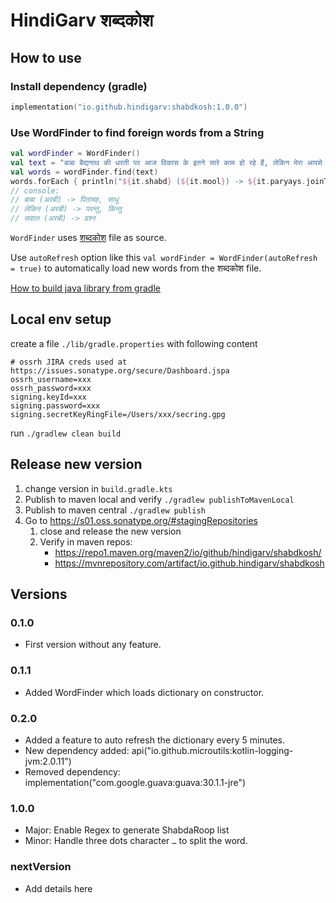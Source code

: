 # HindiGarv शब्दकोश

## How to use

### Install dependency (gradle)
```kotlin
implementation("io.github.hindigarv:shabdkosh:1.0.0")
```

### Use WordFinder to find foreign words from a String
```kotlin
val wordFinder = WordFinder()
val text = "बाबा बैद्यनाथ की धरती पर आज विकास के इतने सारे काम हो रहे हैं, लेकिन मेरा आपसे एक सवाल भी है…"
val words = wordFinder.find(text)
words.forEach { println("${it.shabd} (${it.mool}) -> ${it.paryays.joinToString(", ") }}") }
// console:
// बाबा (अरबी) -> पितामह, साधु
// लेकिन (अरबी) -> परन्तु, किन्तु
// सवाल (अरबी) -> प्रश्न
```

`WordFinder` uses [शब्दकोश](https://docs.google.com/spreadsheets/d/e/2PACX-1vTnYyZxqwSjM3IPG9TchbZcAUDNM_Y4zbZCFjimzQKVjQpNNinNRj4CeWzXaHDNcDEJ_EPOrtBLycRD/pub?gid=0&single=true&output=tsv) file as source.

Use `autoRefresh` option like this `val wordFinder = WordFinder(autoRefresh = true)` to automatically load new words from the शब्दकोश file.

[How to build java library from gradle](https://docs.gradle.org/7.4.2/samples/sample_building_java_libraries.html)

## Local env setup

create a file `./lib/gradle.properties` with following content
```properties
# ossrh JIRA creds used at https://issues.sonatype.org/secure/Dashboard.jspa
ossrh_username=xxx
ossrh_password=xxx
signing.keyId=xxx
signing.password=xxx
signing.secretKeyRingFile=/Users/xxx/secring.gpg
```

run `./gradlew clean build`

## Release new version

1. change version in `build.gradle.kts`
2. Publish to maven local and verify
    `./gradlew publishToMavenLocal`
3. Publish to maven central
    `./gradlew publish`
4. Go to <https://s01.oss.sonatype.org/#stagingRepositories>
   1. close and release the new version
   2. Verify in maven repos:
       - <https://repo1.maven.org/maven2/io/github/hindigarv/shabdkosh/>
       - <https://mvnrepository.com/artifact/io.github.hindigarv/shabdkosh>

## Versions
### 0.1.0
- First version without any feature.
### 0.1.1
- Added WordFinder which loads dictionary on constructor.
### 0.2.0
- Added a feature to auto refresh the dictionary every 5 minutes.
- New dependency added: api("io.github.microutils:kotlin-logging-jvm:2.0.11")
- Removed dependency: implementation("com.google.guava:guava:30.1.1-jre")
### 1.0.0
- Major: Enable Regex to generate ShabdaRoop list 
- Minor: Handle three dots character `…` to split the word.
### nextVersion
- Add details here
